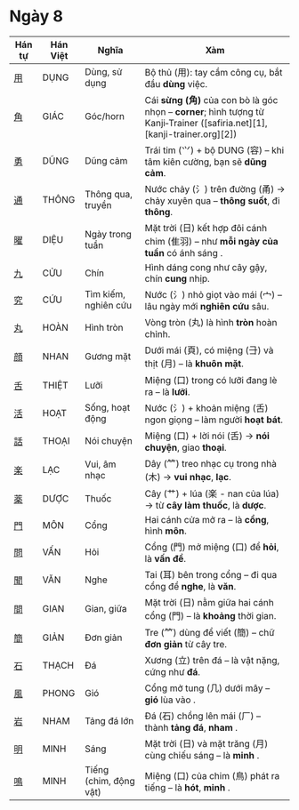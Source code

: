 # Ngày 8

| Hán tự | Hán Việt | Nghĩa | Xàm |
| -------------------------------- | ------ | --------------- | ----------------------------------------------------------------------------------- |
| [<span class="stroke-order">用</span>](https://mazii.net/vi-VN/search/kanji/javi/用) | DỤNG | Dùng, sử dụng | Bộ thủ (用): tay cầm công cụ, bắt đầu **dùng** việc. |
| [<span class="stroke-order">角</span>](https://mazii.net/vi-VN/search/kanji/javi/角) | GIÁC | Góc/horn | Cái **sừng (角)** của con bò là góc nhọn – **corner**; hình tượng từ Kanji‑Trainer ([safiria.net][1], [kanji-trainer.org][2]) |
| [<span class="stroke-order">勇</span>](https://mazii.net/vi-VN/search/kanji/javi/勇) | DŨNG | Dũng cảm | Trái tim (⺍) + bộ DUNG (容) – khi tâm kiên cường, bạn sẽ **dũng cảm**. |
| [<span class="stroke-order">通</span>](https://mazii.net/vi-VN/search/kanji/javi/通) | THÔNG | Thông qua, truyền | Nước chảy (氵) trên đường (甬) → chảy xuyên qua – **thông suốt**, đi **thông**. |
| [<span class="stroke-order">曜</span>](https://mazii.net/vi-VN/search/kanji/javi/曜) | DIỆU | Ngày trong tuần | Mặt trời (日) kết hợp đôi cánh chim (隹羽) – như **mỗi ngày của tuần** có ánh sáng . |
| [<span class="stroke-order">九</span>](https://mazii.net/vi-VN/search/kanji/javi/九) | CỬU | Chín | Hình dáng cong như cây gậy, chín **cung** nhịp. |
| [<span class="stroke-order">究</span>](https://mazii.net/vi-VN/search/kanji/javi/究) | CỨU | Tìm kiếm, nghiên cứu | Nước (氵) nhỏ giọt vào mái (宀) – lâu ngày mới **nghiên cứu** sâu. |
| [<span class="stroke-order">丸</span>](https://mazii.net/vi-VN/search/kanji/javi/丸) | HOÀN | Hình tròn | Vòng tròn (丸) là hình **tròn** hoàn chỉnh. |
| [<span class="stroke-order">顔</span>](https://mazii.net/vi-VN/search/kanji/javi/顔) | NHAN | Gương mặt | Dưới mái (頁), có miệng (⺕) và thịt (月) – là **khuôn mặt**. |
| [<span class="stroke-order">舌</span>](https://mazii.net/vi-VN/search/kanji/javi/舌) | THIỆT | Lưỡi | Miệng (口) trong có lưỡi đang lè ra – là **lưỡi**. |
| [<span class="stroke-order">活</span>](https://mazii.net/vi-VN/search/kanji/javi/活) | HOẠT | Sống, hoạt động | Nước (氵) + khoản miệng (舌) ngon giọng – làm người **hoạt bát**. |
| [<span class="stroke-order">話</span>](https://mazii.net/vi-VN/search/kanji/javi/話) | THOẠI | Nói chuyện | Miệng (口) + lời nói (舌) → **nói chuyện**, giao **thoại**. |
| [<span class="stroke-order">楽</span>](https://mazii.net/vi-VN/search/kanji/javi/楽) | LẠC | Vui, âm nhạc | Dây (⺮) treo nhạc cụ trong nhà (木) → **vui nhạc**, **lạc**. |
| [<span class="stroke-order">薬</span>](https://mazii.net/vi-VN/search/kanji/javi/薬) | DƯỢC | Thuốc | Cây (艹) + lúa (楽 - nan của lúa) → từ **cây làm thuốc**, là **dược**. |
| [<span class="stroke-order">門</span>](https://mazii.net/vi-VN/search/kanji/javi/門) | MÔN | Cổng | Hai cánh cửa mở ra – là **cổng**, hình **môn**. |
| [<span class="stroke-order">問</span>](https://mazii.net/vi-VN/search/kanji/javi/問) | VẤN | Hỏi | Cổng (門) mở miệng (口) để **hỏi**, là **vấn đề**. |
| [<span class="stroke-order">聞</span>](https://mazii.net/vi-VN/search/kanji/javi/聞) | VĂN | Nghe | Tai (耳) bên trong cổng – đi qua cổng để **nghe**, là **văn**. |
| [<span class="stroke-order">間</span>](https://mazii.net/vi-VN/search/kanji/javi/間) | GIAN | Gian, giữa | Mặt trời (日) nằm giữa hai cánh cổng (門) – là **khoảng** thời gian. |
| [<span class="stroke-order">簡</span>](https://mazii.net/vi-VN/search/kanji/javi/簡) | GIẢN | Đơn giản | Tre (⺮) dùng để viết (簡) – chữ **đơn giản** từ cây tre. |
| [<span class="stroke-order">石</span>](https://mazii.net/vi-VN/search/kanji/javi/石) | THẠCH | Đá | Xương (立) trên đá – là vật nặng, cứng như **đá**. |
| [<span class="stroke-order">風</span>](https://mazii.net/vi-VN/search/kanji/javi/風) | PHONG | Gió | Cổng mở tung (几) dưới mây – **gió** lùa vào . |
| [<span class="stroke-order">岩</span>](https://mazii.net/vi-VN/search/kanji/javi/岩) | NHAM | Tảng đá lớn | Đá (石) chồng lên mái (厂) – thành **tảng đá**, **nham** . |
| [<span class="stroke-order">明</span>](https://mazii.net/vi-VN/search/kanji/javi/明) | MINH | Sáng | Mặt trời (日) và mặt trăng (月) cùng chiếu sáng – là **minh** . |
| [<span class="stroke-order">鳴</span>](https://mazii.net/vi-VN/search/kanji/javi/鳴) | MINH | Tiếng (chim, động vật) | Miệng (口) của chim (鳥) phát ra tiếng – là **hót**, **minh** . |